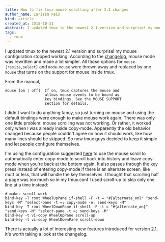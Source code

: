 ```yaml
---
title: How to fix tmux mouse scrolling after 2.1 changes
author_name: Larissa Reis
kind: article
created_at: 2015-10-31
abstract: I updated tmux to the newest 2.1 version and surprise! my mouse configuration stopped working. This is thanks to a rewritten of mouse mode and it's pretty simple to fix.
tags:
  - tmux
---
```


I updated tmux to the newest 2.1 version and surprise! my mouse configuration
stopped working. According to the
[changelog](https://github.com/tmux/tmux/blob/master/CHANGES), mouse mode was
rewritten and made a lot simpler. All those options for `mouse-{resize,select}`
and `mode-mouse` were thrown away and replaced by one `mouse` that turns on the
support for mouse inside tmux.

From the manual,

    mouse [on | off]  If on, tmux captures the mouse and
                      allows mouse events to be bound as
                      key bindings. See the MOUSE SUPPORT
                      section for details.

I didn't want to do anything fancy, so just turning on mouse and using the
default bindings were enough to make mouse work again. There was only one little
problem: mouse scrolling was not working. Or rather, it worked only when I was
already inside copy-mode. Apparently the old behavior changed because people
couldn't agree on how it should work, like how many lines should be skipped. So
now tmux guys decided to keep it simple and let people configure themselves.

I'm using the configuration suggested
[here](https://www.reddit.com/r/tmux/comments/3paqoi/tmux_21_has_been_released/cw552qd)
to use the mouse scroll to automatically enter copy-mode to scroll back into
history and leave copy-mode when you're back at the bottom again. It also passes
through the key press instead of entering copy-mode if there is an alternate
screen, like mutt or less, that will handle the key themselves. I thought that
scrolling half a page was too much so in my tmux.conf I used scroll-up to skip
only one line at a time instead:

    # makes scroll work
    bind-key -T root WheelUpPane if-shell -F -t = "#{alternate_on}" "send-keys -M" "select-pane -t =; copy-mode -e; send-keys -M"
    bind-key -T root WheelDownPane if-shell -F -t = "#{alternate_on}" "send-keys -M" "select-pane -t =; send-keys -M"
    bind-key -t vi-copy WheelUpPane scroll-up
    bind-key -t vi-copy WheelDownPane scroll-down

There is actually a lot of interesting new features introduced for version 2.1,
it's worth taking a look at the changelog.
